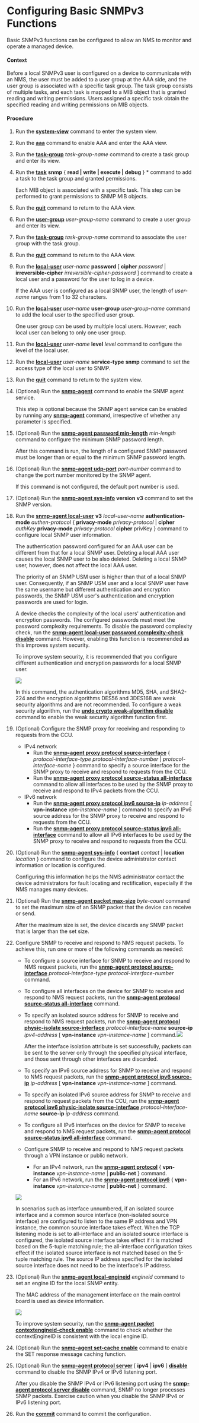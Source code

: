 Configuring Basic SNMPv3 Functions
==================================

Basic SNMPv3 functions can be configured to allow an NMS to monitor and operate a managed device.

#### Context

Before a local SNMPv3 user is configured on a device to communicate with an NMS, the user must be added to a user group at the AAA side, and the user group is associated with a specific task group. The task group consists of multiple tasks, and each task is mapped to a MIB object that is granted reading and writing permissions. Users assigned a specific task obtain the specified reading and writing permissions on MIB objects.


#### Procedure

1. Run the [**system-view**](cmdqueryname=system-view) command to enter the system view.
2. Run the [**aaa**](cmdqueryname=aaa) command to enable AAA and enter the AAA view.
3. Run the [**task-group**](cmdqueryname=task-group) *task-group-name* command to create a task group and enter its view.
4. Run the [**task**](cmdqueryname=task) **snmp** { **read | write | execute | debug** } \* command to add a task to the task group and granted permissions.
   
   
   
   Each MIB object is associated with a specific task. This step can be performed to grant permissions to SNMP MIB objects.
5. Run the [**quit**](cmdqueryname=quit) command to return to the AAA view.
6. Run the [**user-group**](cmdqueryname=user-group) *user-group-name* command to create a user group and enter its view.
7. Run the [**task-group**](cmdqueryname=task-group) *task-group-name* command to associate the user group with the task group.
8. Run the [**quit**](cmdqueryname=quit) command to return to the AAA view.
9. Run the [**local-user**](cmdqueryname=local-user) *user-name* **password** [ **cipher** *password* | **irreversible-cipher** *irreversible-cipher-password* ] command to create a local user and a password for the user to log in a device.
   
   
   
   If the AAA user is configured as a local SNMP user, the length of *user-name* ranges from 1 to 32 characters.
10. Run the [**local-user**](cmdqueryname=local-user) *user-name* **user-group** *user-group-name* command to add the local user to the specified user group.
    
    
    
    One user group can be used by multiple local users. However, each local user can belong to only one user group.
11. Run the [**local-user**](cmdqueryname=local-user) *user-name* **level** *level* command to configure the level of the local user.
12. Run the [**local-user**](cmdqueryname=local-user) *user-name* **service-type** **snmp** command to set the access type of the local user to SNMP.
13. Run the [**quit**](cmdqueryname=quit) command to return to the system view.
14. (Optional) Run the [**snmp-agent**](cmdqueryname=snmp-agent) command to enable the SNMP agent service.
    
    
    
    This step is optional because the SNMP agent service can be enabled by running any [**snmp-agent**](cmdqueryname=snmp-agent) command, irrespective of whether any parameter is specified.
15. (Optional) Run the [**snmp-agent password min-length**](cmdqueryname=snmp-agent+password+min-length) *min-length* command to configure the minimum SNMP password length.
    
    
    
    After this command is run, the length of a configured SNMP password must be longer than or equal to the minimum SNMP password length.
16. (Optional) Run the [**snmp-agent udp-port**](cmdqueryname=snmp-agent+udp-port) *port-number* command to change the port number monitored by the SNMP agent.
    
    
    
    If this command is not configured, the default port number is used.
17. (Optional) Run the [**snmp-agent sys-info**](cmdqueryname=snmp-agent+sys-info) **version** **v3** command to set the SNMP version.
18. Run the [**snmp-agent local-user**](cmdqueryname=snmp-agent+local-user) **v3** *local-user-name* **authentication-mode** *authen-protocol* { **privacy-mode** *privacy-protocol* | **cipher** *authKey* **privacy-mode** *privacy-protocol* **cipher** privKey } command to configure local SNMP user information.
    
    
    
    The authentication password configured for an AAA user can be different from that for a local SNMP user. Deleting a local AAA user causes the local SNMP user to be also deleted. Deleting a local SNMP user, however, does not affect the local AAA user.
    
    The priority of an SNMP USM user is higher than that of a local SNMP user. Consequently, if an SNMP USM user and a local SNMP user have the same username but different authentication and encryption passwords, the SNMP USM user's authentication and encryption passwords are used for login.
    
    A device checks the complexity of the local users' authentication and encryption passwords. The configured passwords must meet the password complexity requirements. To disable the password complexity check, run the [**snmp-agent local-user password complexity-check disable**](cmdqueryname=snmp-agent+local-user+password+complexity-check+disable) command. However, enabling this function is recommended as this improves system security.
    
    To improve system security, it is recommended that you configure different authentication and encryption passwords for a local SNMP user.
    
    ![](../../../../public_sys-resources/note_3.0-en-us.png) 
    
    In this command, the authentication algorithms MD5, SHA, and SHA2-224 and the encryption algorithms DES56 and 3DES168 are weak security algorithms and are not recommended. To configure a weak security algorithm, run the [**undo crypto weak-algorithm disable**](cmdqueryname=undo+crypto+weak-algorithm+disable) command to enable the weak security algorithm function first.
19. (Optional) Configure the SNMP proxy for receiving and responding to requests from the CCU.
    
    
    * IPv4 network
      + Run the [**snmp-agent proxy protocol source-interface**](cmdqueryname=snmp-agent+proxy+protocol+source-interface) { *protocol-interface-type* *protocol-interface-number* | *protocol-interface-name* } command to specify a source interface for the SNMP proxy to receive and respond to requests from the CCU.
      + Run the [**snmp-agent proxy protocol source-status all-interface**](cmdqueryname=snmp-agent+proxy+protocol+source-status+all-interface) command to allow all interfaces to be used by the SNMP proxy to receive and respond to IPv4 packets from the CCU.
    * IPv6 network
      + Run the [**snmp-agent proxy protocol ipv6 source-ip**](cmdqueryname=snmp-agent+proxy+protocol+ipv6+source-ip) *ip-address* [ **vpn-instance** *vpn-instance-name* ] command to specify an IPv6 source address for the SNMP proxy to receive and respond to requests from the CCU.
      + Run the [**snmp-agent proxy protocol source-status ipv6 all-interface**](cmdqueryname=snmp-agent+proxy+protocol+source-status+ipv6+all-interface) command to allow all IPv6 interfaces to be used by the SNMP proxy to receive and respond to requests from the CCU.
20. (Optional) Run the [**snmp-agent sys-info**](cmdqueryname=snmp-agent+sys-info) { **contact** *contact* | **location** *location* } command to configure the device administrator contact information or location is configured.
    
    
    
    Configuring this information helps the NMS administrator contact the device administrators for fault locating and rectification, especially if the NMS manages many devices.
21. (Optional) Run the [**snmp-agent packet max-size**](cmdqueryname=snmp-agent+packet+max-size) *byte-count* command to set the maximum size of an SNMP packet that the device can receive or send.
    
    
    
    After the maximum size is set, the device discards any SNMP packet that is larger than the set size.
22. Configure SNMP to receive and respond to NMS request packets. To achieve this, run one or more of the following commands as needed:
    
    
    * To configure a source interface for SNMP to receive and respond to NMS request packets, run the [**snmp-agent protocol source-interface**](cmdqueryname=snmp-agent+protocol+source-interface) *protocol-interface-type* *protocol-interface-number* command.
    * To configure all interfaces on the device for SNMP to receive and respond to NMS request packets, run the [**snmp-agent protocol source-status all-interface**](cmdqueryname=snmp-agent+protocol+source-status+all-interface) command.
    * To specify an isolated source address for SNMP to receive and respond to NMS request packets, run the [**snmp-agent protocol physic-isolate source-interface**](cmdqueryname=snmp-agent+protocol+physic-isolate+source-interface) *protocol-interface-name* **source-ip** *ipv4-address* [ **vpn-instance** *vpn-instance-name* ] command.![](../../../../public_sys-resources/note_3.0-en-us.png) 
      
      After the interface isolation attribute is set successfully, packets can be sent to the server only through the specified physical interface, and those sent through other interfaces are discarded.
    * To specify an IPv6 source address for SNMP to receive and respond to NMS request packets, run the [**snmp-agent protocol ipv6 source-ip**](cmdqueryname=snmp-agent+protocol+ipv6+source-ip) *ip-address* [ **vpn-instance** *vpn-instance-name* ] command.
    * To specify an isolated IPv6 source address for SNMP to receive and respond to request packets from the CCU, run the [**snmp-agent protocol ipv6 physic-isolate source-interface**](cmdqueryname=snmp-agent+protocol+ipv6+physic-isolate+source-interface) *protocol-interface-name* **source-ip** *ip-address* command.
    * To configure all IPv6 interfaces on the device for SNMP to receive and respond to NMS request packets, run the [**snmp-agent protocol source-status ipv6 all-interface**](cmdqueryname=snmp-agent+protocol+source-status+ipv6+all-interface) command.
    * Configure SNMP to receive and respond to NMS request packets through a VPN instance or public network.
      + For an IPv4 network, run the [**snmp-agent protocol**](cmdqueryname=snmp-agent+protocol) { **vpn-instance** *vpn-instance-name* | **public-net** } command.
      + For an IPv6 network, run the [**snmp-agent protocol ipv6**](cmdqueryname=snmp-agent+protocol+ipv6) { **vpn-instance** *vpn-instance-name* | **public-net** } command.
    
    ![](../../../../public_sys-resources/note_3.0-en-us.png) 
    
    In scenarios such as interface unnumbered, if an isolated source interface and a common source interface (non-isolated source interface) are configured to listen to the same IP address and VPN instance, the common source interface takes effect. When the TCP listening mode is set to all-interface and an isolated source interface is configured, the isolated source interface takes effect if it is matched based on the 5-tuple matching rule; the all-interface configuration takes effect if the isolated source interface is not matched based on the 5-tuple matching rule. The source IP address specified for the isolated source interface does not need to be the interface's IP address.
23. (Optional) Run the [**snmp-agent local-engineid**](cmdqueryname=snmp-agent+local-engineid) *engineid* command to set an engine ID for the local SNMP entity.
    
    
    
    The MAC address of the management interface on the main control board is used as device information.
    
    ![](../../../../public_sys-resources/note_3.0-en-us.png) 
    
    To improve system security, run the [**snmp-agent packet contextengineid-check enable**](cmdqueryname=snmp-agent+packet+contextengineid-check+enable) command to check whether the contextEngineID is consistent with the local engine ID.
24. (Optional) Run the [**snmp-agent set-cache enable**](cmdqueryname=snmp-agent+set-cache+enable) command to enable the SET response message caching function.
25. (Optional) Run the [**snmp-agent protocol server**](cmdqueryname=snmp-agent+protocol+server) [ **ipv4** | **ipv6** ] [**disable**](cmdqueryname=disable) command to disable the SNMP IPv4 or IPv6 listening port.
    
    
    
    After you disable the SNMP IPv4 or IPv6 listening port using the [**snmp-agent protocol server disable**](cmdqueryname=snmp-agent+protocol+server+disable) command, SNMP no longer processes SNMP packets. Exercise caution when you disable the SNMP IPv4 or IPv6 listening port.
26. Run the [**commit**](cmdqueryname=commit) command to commit the configuration.